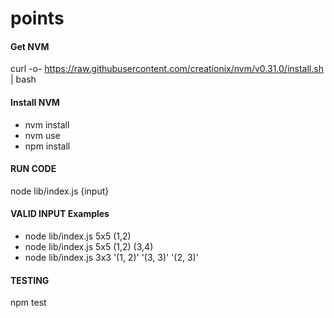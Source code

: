# points

#### Get NVM
curl -o- https://raw.githubusercontent.com/creationix/nvm/v0.31.0/install.sh | bash

#### Install NVM
* nvm install
* nvm use
* npm install

#### RUN CODE
node lib/index.js {input}

#### VALID INPUT Examples
* node lib/index.js 5x5 (1,2)
* node lib/index.js 5x5 (1,2) (3,4)
* node lib/index.js 3x3 '(1, 2)' '(3, 3)' '(2, 3)'




#### TESTING
npm test